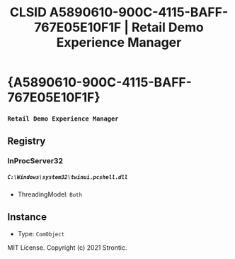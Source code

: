 ﻿---
title: "CLSID A5890610-900C-4115-BAFF-767E05E10F1F | Retail Demo Experience Manager"
excerpt: What is COM-Object CLSID A5890610-900C-4115-BAFF-767E05E10F1F?
---

# {A5890610-900C-4115-BAFF-767E05E10F1F}

### `Retail Demo Experience Manager`

## Registry


### InProcServer32

##### `C:\Windows\system32\twinui.pcshell.dll`
* ThreadingModel: `Both`

## Instance

* Type: `ComObject`

MIT License. Copyright (c) 2021 Strontic.


